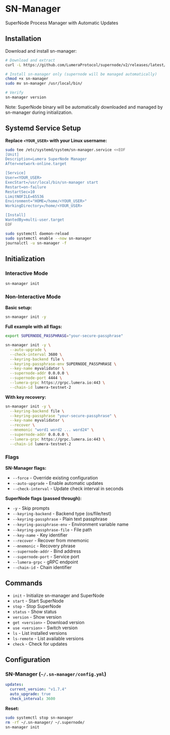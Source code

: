 # SN-Manager

SuperNode Process Manager with Automatic Updates

## Installation

Download and install sn-manager:
```bash
# Download and extract
curl -L https://github.com/LumeraProtocol/supernode/v2/releases/latest/download/supernode-linux-amd64.tar.gz | tar -xz

# Install sn-manager only (supernode will be managed automatically)
chmod +x sn-manager
sudo mv sn-manager /usr/local/bin/

# Verify
sn-manager version
```

Note: SuperNode binary will be automatically downloaded and managed by sn-manager during initialization.

## Systemd Service Setup

**Replace `<YOUR_USER>` with your Linux username:**

```bash
sudo tee /etc/systemd/system/sn-manager.service <<EOF
[Unit]
Description=Lumera SuperNode Manager
After=network-online.target

[Service]
User=<YOUR_USER>
ExecStart=/usr/local/bin/sn-manager start
Restart=on-failure
RestartSec=10
LimitNOFILE=65536
Environment="HOME=/home/<YOUR_USER>"
WorkingDirectory=/home/<YOUR_USER>

[Install]
WantedBy=multi-user.target
EOF

sudo systemctl daemon-reload
sudo systemctl enable --now sn-manager
journalctl -u sn-manager -f
```

## Initialization

### Interactive Mode
```bash
sn-manager init
```

### Non-Interactive Mode

**Basic setup:**
```bash
sn-manager init -y
```

**Full example with all flags:**
```bash
export SUPERNODE_PASSPHRASE="your-secure-passphrase"

sn-manager init -y \
  --auto-upgrade \
  --check-interval 3600 \
  --keyring-backend file \
  --keyring-passphrase-env SUPERNODE_PASSPHRASE \
  --key-name myvalidator \
  --supernode-addr 0.0.0.0 \
  --supernode-port 4444 \
  --lumera-grpc https://grpc.lumera.io:443 \
  --chain-id lumera-testnet-2
```

**With key recovery:**
```bash
sn-manager init -y \
  --keyring-backend file \
  --keyring-passphrase "your-secure-passphrase" \
  --key-name myvalidator \
  --recover \
  --mnemonic "word1 word2 ... word24" \
  --supernode-addr 0.0.0.0 \
  --lumera-grpc https://grpc.lumera.io:443 \
  --chain-id lumera-testnet-2
```

### Flags

**SN-Manager flags:**
- `--force` - Override existing configuration
- `--auto-upgrade` - Enable automatic updates
- `--check-interval` - Update check interval in seconds

**SuperNode flags (passed through):**
- `-y` - Skip prompts
- `--keyring-backend` - Backend type (os/file/test)
- `--keyring-passphrase` - Plain text passphrase
- `--keyring-passphrase-env` - Environment variable name
- `--keyring-passphrase-file` - File path
- `--key-name` - Key identifier
- `--recover` - Recover from mnemonic
- `--mnemonic` - Recovery phrase
- `--supernode-addr` - Bind address
- `--supernode-port` - Service port
- `--lumera-grpc` - gRPC endpoint
- `--chain-id` - Chain identifier

## Commands

- `init` - Initialize sn-manager and SuperNode
- `start` - Start SuperNode
- `stop` - Stop SuperNode
- `status` - Show status
- `version` - Show version
- `get <version>` - Download version
- `use <version>` - Switch version
- `ls` - List installed versions
- `ls-remote` - List available versions
- `check` - Check for updates

## Configuration

### SN-Manager (`~/.sn-manager/config.yml`)
```yaml
updates:
  current_version: "v1.7.4"
  auto_upgrade: true
  check_interval: 3600
```

**Reset:**
```bash
sudo systemctl stop sn-manager
rm -rf ~/.sn-manager/ ~/.supernode/
sn-manager init
```

